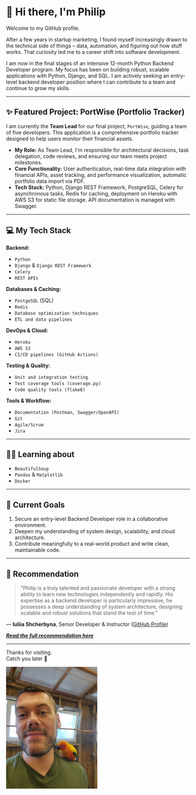 # 👋 Hi there, I'm Philip

Welcome to my GitHub profile.

After a few years in startup marketing, I found myself increasingly drawn to the technical side of things – data, automation, and figuring out how stuff works. 
That curiosity led me to a career shift into software development.

I am now in the final stages of an intensive 12-month Python Backend Developer program. 
My focus has been on building robust, scalable applications with Python, Django, and SQL. 
I am actively seeking an entry-level backend developer position where I can contribute to a team and continue to grow my skills.

--- 

## ✨ Featured Project: PortWise (Portfolio Tracker)

I am currently the **Team Lead** for our final project, `PortWise`, guiding a team of five developers. 
This application is a comprehensive portfolio tracker designed to help users monitor their financial assets.

* **My Role:** As Team Lead, I'm responsible for architectural decisions, task delegation, code reviews, and ensuring our team meets project milestones.
* **Core Functionality:** User authentication, real-time data integration with financial APIs, asset tracking, and performance visualization, automatic portfolio data import via PDF.
* **Tech Stack:** Python, Django REST Framework, PostgreSQL, Celery for asynchronous tasks, Redis for caching, deployment on Heroku with AWS S3 for static file storage. API documentation is managed with Swagger.

---

## 💻 My Tech Stack

**Backend:**
* `Python`
* `Django` & `Django REST Framework`
* `Celery`
* `REST APIs`

**Databases & Caching:**
* `PostgeSQL` (SQL)
* `Redis`
* `Database optimization techniques`
* `ETL and data pipelines`

**DevOps & Cloud:**
* `Heroku`
* `AWS S3`
* `CI/CD pipelines (GitHub Actions)`

**Testing & Quality:**
* `Unit and integration testing`
* `Test coverage tools (coverage.py)`
* `Code quality tools (flake8)`

**Tools & Workflow:**
* `Documentation (Postman, Swagger/OpenAPI)`
* `Git`
* `Agile/Scrum`
* `Jira`

---

## 🧑‍🏫 Learning about
* `BeautifulSoup`
* `Pandas` & `Matplotlib`
* `Docker`

---

## 🎯 Current Goals
1.  Secure an entry-level Backend Developer role in a collaborative environment.
2.  Deepen my understanding of system design, scalability, and cloud architecture.
3.  Contribute meaningfully to a real-world product and write clean, maintainable code.

---

## 💬 Recommendation

> "Philip is a truly talented and passionate developer with a strong ability to learn new technologies independently and rapidly. His expertise as a backend developer is particularly impressive, he possesses a deep understanding of system architecture, designing scalable and robust solutions that stand the test of time."

— **Iuliia Shcherbyna**, Senior Developer & Instructor ([GitHub Profile](https://github.com/mamasitta))

_**[Read the full recommendation here](https://gist.github.com/JuliusDeane-data/be8399bef7c69cdd1d306edf5da99c30)**_

---

Thanks for visiting.  
Catch you later 👾

![picture with bird](images/20240902_123348.jpg)
